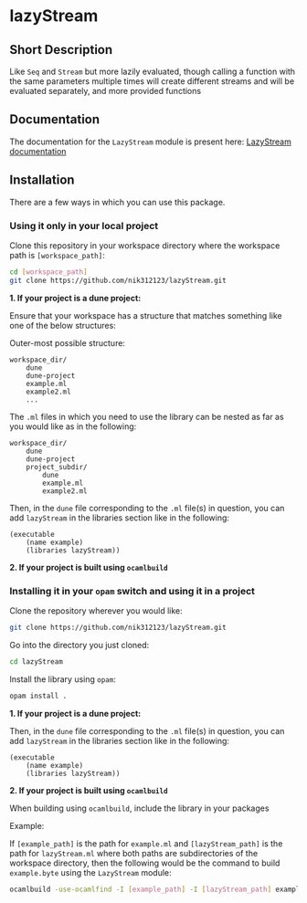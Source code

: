 # lazyStream

## Short Description

Like `Seq` and `Stream` but more lazily evaluated, though calling a function with the same parameters multiple times will create different streams and will be evaluated separately, and more provided functions

## Documentation

The documentation for the `LazyStream` module is present here: [LazyStream documentation](https://nik312123.github.io/ocamlLibDocs/lazyStream/LazyStream/)

## Installation

There are a few ways in which you can use this package.

### Using it only in your local project

Clone this repository in your workspace directory where the workspace path is `[workspace_path]`:

```bash
cd [workspace_path]
git clone https://github.com/nik312123/lazyStream.git
```

**1\. If your project is a dune project:**

Ensure that your workspace has a structure that matches something like one of the below structures:

Outer-most possible structure:

```
workspace_dir/
    dune
    dune-project
    example.ml
    example2.ml
    ...
```

The `.ml` files in which you need to use the library can be nested as far as you would like as in the following:

```
workspace_dir/
    dune
    dune-project
    project_subdir/
        dune
        example.ml
        example2.ml
```

Then, in the `dune` file corresponding to the `.ml` file(s) in question, you can add `lazyStream` in the libraries section like in the following:

```
(executable
    (name example)
    (libraries lazyStream))
```

**2\. If your project is built using `ocamlbuild`**

### Installing it in your `opam` switch and using it in a project

Clone the repository wherever you would like:

```bash
git clone https://github.com/nik312123/lazyStream.git
```

Go into the directory you just cloned:

```bash
cd lazyStream
```

Install the library using `opam`:

```bash
opam install .
```

**1\. If your project is a dune project:**

Then, in the `dune` file corresponding to the `.ml` file(s) in question, you can add `lazyStream` in the libraries section like in the following:

```
(executable
    (name example)
    (libraries lazyStream))
```

**2\. If your project is built using `ocamlbuild`**

When building using `ocamlbuild`, include the library in your packages

Example:

If `[example_path]` is the path for `example.ml` and `[lazyStream_path]` is the path for `lazyStream.ml` where both paths are subdirectories of the workspace directory, then the following would be the command to build `example.byte` using the `LazyStream` module:

```bash
ocamlbuild -use-ocamlfind -I [example_path] -I [lazyStream_path] example.byte
```

